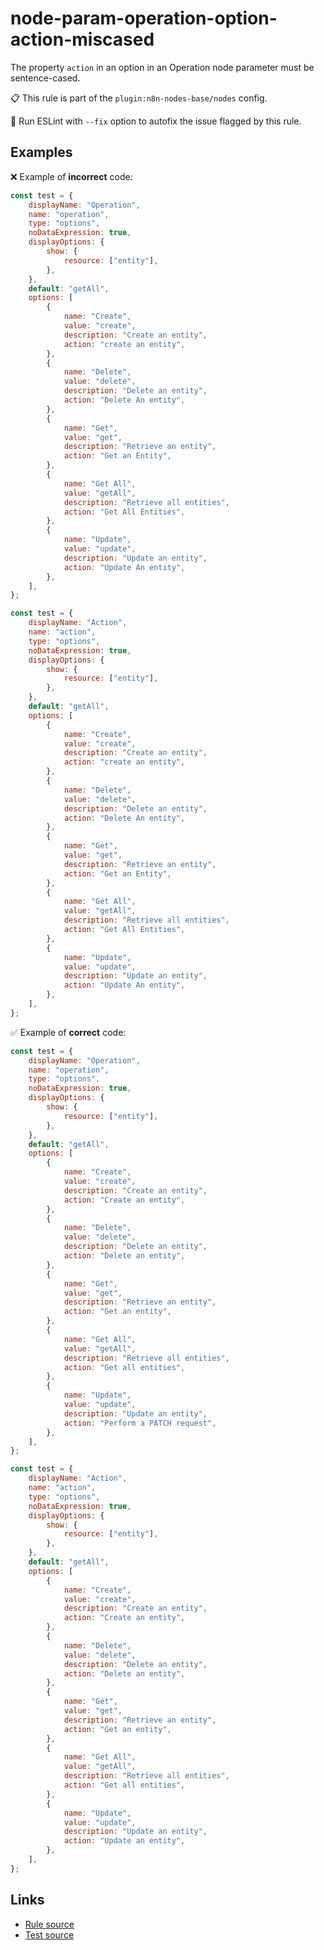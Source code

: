 [//]: # "File generated from a template. Do not edit this file directly."

# node-param-operation-option-action-miscased

The property `action` in an option in an Operation node parameter must be sentence-cased.

📋 This rule is part of the `plugin:n8n-nodes-base/nodes` config.

🔧 Run ESLint with `--fix` option to autofix the issue flagged by this rule.

## Examples

❌ Example of **incorrect** code:

```js
const test = {
	displayName: "Operation",
	name: "operation",
	type: "options",
	noDataExpression: true,
	displayOptions: {
		show: {
			resource: ["entity"],
		},
	},
	default: "getAll",
	options: [
		{
			name: "Create",
			value: "create",
			description: "Create an entity",
			action: "create an entity",
		},
		{
			name: "Delete",
			value: "delete",
			description: "Delete an entity",
			action: "Delete An entity",
		},
		{
			name: "Get",
			value: "get",
			description: "Retrieve an entity",
			action: "Get an Entity",
		},
		{
			name: "Get All",
			value: "getAll",
			description: "Retrieve all entities",
			action: "Get All Entities",
		},
		{
			name: "Update",
			value: "update",
			description: "Update an entity",
			action: "Update An entity",
		},
	],
};

const test = {
	displayName: "Action",
	name: "action",
	type: "options",
	noDataExpression: true,
	displayOptions: {
		show: {
			resource: ["entity"],
		},
	},
	default: "getAll",
	options: [
		{
			name: "Create",
			value: "create",
			description: "Create an entity",
			action: "create an entity",
		},
		{
			name: "Delete",
			value: "delete",
			description: "Delete an entity",
			action: "Delete An entity",
		},
		{
			name: "Get",
			value: "get",
			description: "Retrieve an entity",
			action: "Get an Entity",
		},
		{
			name: "Get All",
			value: "getAll",
			description: "Retrieve all entities",
			action: "Get All Entities",
		},
		{
			name: "Update",
			value: "update",
			description: "Update an entity",
			action: "Update An entity",
		},
	],
};
```

✅ Example of **correct** code:

```js
const test = {
	displayName: "Operation",
	name: "operation",
	type: "options",
	noDataExpression: true,
	displayOptions: {
		show: {
			resource: ["entity"],
		},
	},
	default: "getAll",
	options: [
		{
			name: "Create",
			value: "create",
			description: "Create an entity",
			action: "Create an entity",
		},
		{
			name: "Delete",
			value: "delete",
			description: "Delete an entity",
			action: "Delete an entity",
		},
		{
			name: "Get",
			value: "get",
			description: "Retrieve an entity",
			action: "Get an entity",
		},
		{
			name: "Get All",
			value: "getAll",
			description: "Retrieve all entities",
			action: "Get all entities",
		},
		{
			name: "Update",
			value: "update",
			description: "Update an entity",
			action: "Perform a PATCH request",
		},
	],
};

const test = {
	displayName: "Action",
	name: "action",
	type: "options",
	noDataExpression: true,
	displayOptions: {
		show: {
			resource: ["entity"],
		},
	},
	default: "getAll",
	options: [
		{
			name: "Create",
			value: "create",
			description: "Create an entity",
			action: "Create an entity",
		},
		{
			name: "Delete",
			value: "delete",
			description: "Delete an entity",
			action: "Delete an entity",
		},
		{
			name: "Get",
			value: "get",
			description: "Retrieve an entity",
			action: "Get an entity",
		},
		{
			name: "Get All",
			value: "getAll",
			description: "Retrieve all entities",
			action: "Get all entities",
		},
		{
			name: "Update",
			value: "update",
			description: "Update an entity",
			action: "Update an entity",
		},
	],
};
```

## Links

- [Rule source](../../lib/rules/node-param-operation-option-action-miscased.ts)
- [Test source](../../tests/node-param-operation-option-action-miscased.test.ts)
